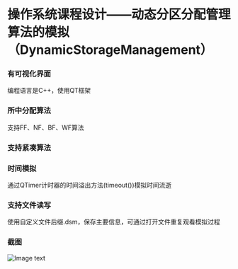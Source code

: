 # 操作系统课程设计——动态分区分配管理算法的模拟（DynamicStorageManagement）

### 有可视化界面
编程语言是C++，使用QT框架

### 所中分配算法
支持FF、NF、BF、WF算法<br>

### 支持紧凑算法

### 时间模拟
通过QTimer计时器的时间溢出方法(timeout())模拟时间流逝

### 支持文件读写
使用自定义文件后缀.dsm，保存主要信息，可通过打开文件重复观看模拟过程

### 截图
![Image text](https://github.com/Monoscript/DynamicStorageManagement/blob/master/shotscreen.jpg)
